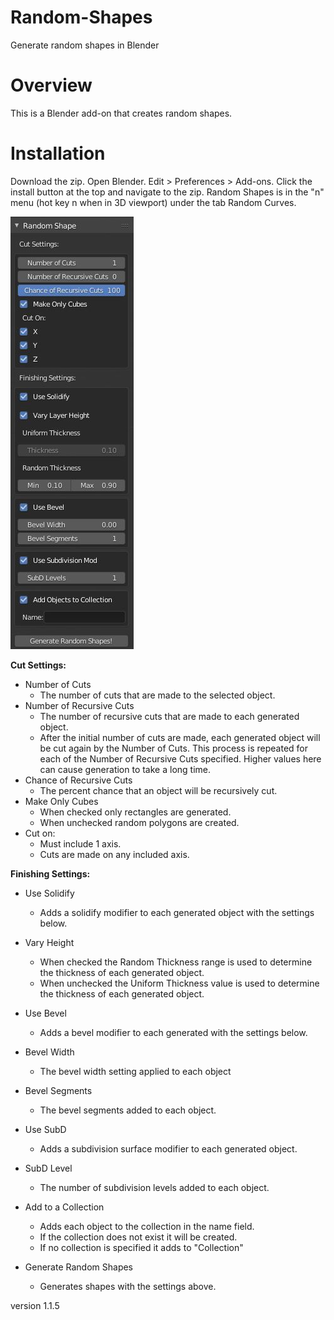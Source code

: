 # Random-Shapes
Generate random shapes in Blender

<h1>Overview</h1>

This is a Blender add-on that creates random shapes.

<h1>Installation</h1>
Download the zip. Open Blender. Edit > Preferences > Add-ons. Click the install button at the top and navigate to the zip.
Random Shapes is in the "n" menu (hot key n when in 3D viewport) under the tab Random Curves.</br>

![screenshot](images/readmeSS.JPG?raw=true)

<b>Cut Settings:</b></br>
* Number of Cuts
  * The number of cuts that are made to the selected object.
* Number of Recursive Cuts
  * The number of recursive cuts that are made to each generated object.
  * After the initial number of cuts are made, each generated object will be cut again by the Number of Cuts. This process is repeated for each of the Number of Recursive Cuts specified. Higher values here can cause generation to take a long time.
* Chance of Recursive Cuts
  * The percent chance that an object will be recursively cut.
* Make Only Cubes
  * When checked only rectangles are generated.
  * When unchecked random polygons are created.
* Cut on:
  * Must include 1 axis.
  * Cuts are made on any included axis.

<b>Finishing Settings:</b></br>
* Use Solidify
  * Adds a solidify modifier to each generated object with the settings below.
* Vary Height
  * When checked the Random Thickness range is used to determine the thickness of each generated object.
  * When unchecked the Uniform Thickness value is used to determine the thickness of each generated object.

* Use Bevel
  * Adds a bevel modifier to each generated with the settings below.
* Bevel Width
  * The bevel width setting applied to each object
* Bevel Segments
  * The bevel segments added to each object.
  
* Use SubD
  * Adds a subdivision surface modifier to each generated object.
* SubD Level
  * The number of subdivision levels added to each object.
  
* Add to a Collection
  * Adds each object to the collection in the name field.
  * If the collection does not exist it will be created.
  * If no collection is specified it adds to "Collection"

* Generate Random Shapes
  * Generates shapes with the settings above.
  
version 1.1.5
